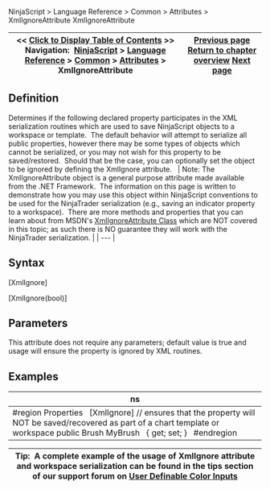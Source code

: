 ﻿
NinjaScript \> Language Reference \> Common \> Attributes \> XmlIgnoreAttribute
XmlIgnoreAttribute

| \<\< [Click to Display Table of Contents](xmlignoreattribute.md) \>\> **Navigation:**     [NinjaScript](ninjascript.md) \> [Language Reference](language_reference_wip.md) \> [Common](common.md) \> [Attributes](attributes.md) \> XmlIgnoreAttribute | [Previous page](typeconverterattribute.md) [Return to chapter overview](attributes.md) [Next page](bars.md) |
| --- | --- |

## Definition
Determines if the following declared property participates in the XML serialization routines which are used to save NinjaScript objects to a workspace or template.  The default behavior will attempt to serialize all public properties, however there may be some types of objects which cannot be serialized, or you may not wish for this property to be saved/restored.  Should that be the case, you can optionally set the object to be ignored by defining the XmlIgnore attribute.
 
| Note: The XmlIgnoreAttribute object is a general purpose attribute made available from the .NET Framework.  The information on this page is written to demonstrate how you may use this object within NinjaScript conventions to be used for the NinjaTrader serialization (e.g., saving an indicator property to a workspace).  There are more methods and properties that you can learn about from MSDN's [XmlIgnoreAttribute Class](https://msdn.microsoft.com/en-us/library/system.xml.serialization.xmlignoreattribute(v=vs.110).aspx) which are NOT covered in this topic; as such there is NO guarantee they will work with the NinjaTrader serialization. |
| --- |

## Syntax
\[XmlIgnore]  

\[XmlIgnore(bool)]
## 
## Parameters
This attribute does not require any parameters; default value is true and usage will ensure the property is ignored by XML routines.
## 
## Examples
| ns |
| --- |
| \#region Properties   \[XmlIgnore] // ensures that the property will NOT be saved/recovered as part of a chart template or workspace public Brush MyBrush   { get; set; }   \#endregion |

| Tip:  A complete example of the usage of XmlIgnore attribute and workspace serialization can be found in the tips section of our support forum on [User Definable Color Inputs](user_definable_color_inputs.md) |
| --- |


